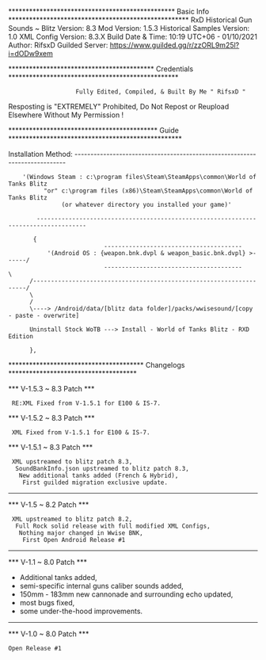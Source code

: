 ************************************************ Basic Info ****************************************************
RxD Historical Gun Sounds ~
Blitz Version: 8.3
Mod Version: 1.5.3
Historical Samples Version: 1.0 
XML Config Version: 8.3.X
Build Date & Time: 10:19 UTC+06 - 01/10/2021
Author: RifsxD
Guilded Server: https://www.guilded.gg/r/zzORL9m25l?i=dODw9xem

****************************************** Credentials *************************************************

                       Fully Edited, Compiled, & Built By Me " RifsxD "
   Resposting is "EXTREMELY" Prohibited, Do Not Repost or Reupload Elsewhere Without My Permission !

******************************************* Guide **************************************************

Installation Method: ---------------------------------------------------------------------------


		'(Windows Steam : c:\program files\Steam\SteamApps\common\World of Tanks Blitz
	          "or" c:\program files (x86)\Steam\SteamApps\common\World of Tanks Blitz 
                   (or whatever directory you installed your game)'
           
            ------------------------------------------------------------------------------------
              
           {                      
                               ---------------------------------------
               '(Android OS : {weapon.bnk.dvpl & weapon_basic.bnk.dvpl} >------/
                               ---------------------------------------         \
          /--------------------------------------------------------------------/
          \    
          /    
          \----> /Android/data/[blitz data folder]/packs/wwisesound/[copy - paste - overwrite]

          Uninstall Stock WoTB ---> Install - World of Tanks Blitz - RXD Edition
          
          },
           
*************************************** Changelogs *************************************

*** V-1.5.3 ~ 8.3 Patch ***

     RE:XML Fixed from V-1.5.1 for E100 & IS-7.

*** V-1.5.2 ~ 8.3 Patch ***

     XML Fixed from V-1.5.1 for E100 & IS-7.


*** V-1.5.1 ~ 8.3 Patch ***

     XML upstreamed to blitz patch 8.3,
      SoundBankInfo.json upstreamed to blitz patch 8.3,
       New additional tanks added (French & Hybrid),
        First guilded migration exclusive update.

----------------------------------------------------

*** V-1.5 ~ 8.2 Patch ***

     XML upstreamed to blitz patch 8.2,
      Full Rock solid release with full modified XML Configs,
       Nothing major changed in Wwise BNK,
        First Open Android Release #1

-----------------------------------------


*** V-1.1 ~ 8.0 Patch ***

 - Additional tanks added,
 - semi-specific internal guns caliber sounds added,
 - 150mm - 183mm new cannonade and surrounding echo updated,
 - most bugs fixed,
 - some under-the-hood improvements.


--------------------------------------------


*** V-1.0 ~ 8.0 Patch ***

    Open Release #1
